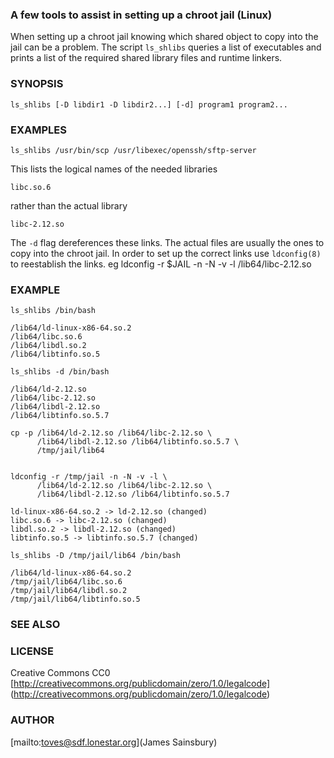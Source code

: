 
### A few tools to assist in setting up a chroot jail (Linux)

When setting up a chroot jail knowing which shared object to copy
into the jail can be a problem.
The script `ls_shlibs` queries a list of executables and prints
a list of the required shared library files and runtime linkers.

### SYNOPSIS

    ls_shlibs [-D libdir1 -D libdir2...] [-d] program1 program2...

### EXAMPLES

    ls_shlibs /usr/bin/scp /usr/libexec/openssh/sftp-server

This lists the logical names of the needed libraries

    libc.so.6

rather than the actual library

    libc-2.12.so

The `-d` flag dereferences these links.  The actual files are usually
the ones to copy into the chroot jail. In order to set up the correct
links use `ldconfig(8)` to reestablish the links.
eg
	ldconfig -r $JAIL -n -N -v -l /lib64/libc-2.12.so

### EXAMPLE
```
ls_shlibs /bin/bash

/lib64/ld-linux-x86-64.so.2
/lib64/libc.so.6
/lib64/libdl.so.2
/lib64/libtinfo.so.5

ls_shlibs -d /bin/bash

/lib64/ld-2.12.so
/lib64/libc-2.12.so
/lib64/libdl-2.12.so
/lib64/libtinfo.so.5.7

cp -p /lib64/ld-2.12.so /lib64/libc-2.12.so \
      /lib64/libdl-2.12.so /lib64/libtinfo.so.5.7 \
      /tmp/jail/lib64


ldconfig -r /tmp/jail -n -N -v -l \
      /lib64/ld-2.12.so /lib64/libc-2.12.so \
      /lib64/libdl-2.12.so /lib64/libtinfo.so.5.7
	
ld-linux-x86-64.so.2 -> ld-2.12.so (changed)
libc.so.6 -> libc-2.12.so (changed)
libdl.so.2 -> libdl-2.12.so (changed)
libtinfo.so.5 -> libtinfo.so.5.7 (changed)

ls_shlibs -D /tmp/jail/lib64 /bin/bash

/lib64/ld-linux-x86-64.so.2
/tmp/jail/lib64/libc.so.6
/tmp/jail/lib64/libdl.so.2
/tmp/jail/lib64/libtinfo.so.5

```
	
### SEE ALSO

### LICENSE
Creative Commons CC0
[http://creativecommons.org/publicdomain/zero/1.0/legalcode]
(http://creativecommons.org/publicdomain/zero/1.0/legalcode)

### AUTHOR
[mailto:toves@sdf.lonestar.org](James Sainsbury)
